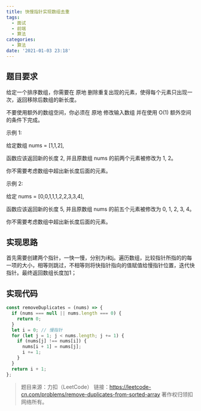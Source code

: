 ```yaml
---
title: 快慢指针实现数组去重
tags:
  - 面试
  - 前端
  - 算法
categories:
  - 算法
date: '2021-01-03 23:18'
---
```


<Boxx/>

## 题目要求

给定一个排序数组，你需要在 原地 删除重复出现的元素，使得每个元素只出现一次，返回移除后数组的新长度。

不要使用额外的数组空间，你必须在 原地 修改输入数组 并在使用 O(1) 额外空间的条件下完成。

示例 1:

给定数组 nums = [1,1,2],

函数应该返回新的长度 2, 并且原数组 nums 的前两个元素被修改为 1, 2。

你不需要考虑数组中超出新长度后面的元素。

示例 2:

给定 nums = [0,0,1,1,1,2,2,3,3,4],

函数应该返回新的长度 5, 并且原数组 nums 的前五个元素被修改为 0, 1, 2, 3, 4。

你不需要考虑数组中超出新长度后面的元素。

## 实现思路

首先需要创建两个指针，一快一慢，分别为i和j。遍历数组，比较指针所指的的每一项的大小，相等则跳过，不相等则将快指针指向的值赋值给慢指针位置，迭代快指针。最终返回数组长度加1；

## 实现代码

```javascript
const removeDuplicates = (nums) => {
  if (nums === null || nums.length === 0) {
    return 0;
  }
  let i = 0; // 慢指针
  for (let j = 1; j < nums.length; j += 1) {
    if (nums[j] !== nums[i]) {
      nums[i + 1] = nums[j];
      i += 1;
    }
  }
  return i + 1;
};
```

> 题目来源：力扣（LeetCode）
> 链接：https://leetcode-cn.com/problems/remove-duplicates-from-sorted-array
> 著作权归领扣网络所有。
